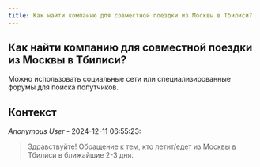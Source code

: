 ```yaml
---
title: Как найти компанию для совместной поездки из Москвы в Тбилиси?
---
```


## Как найти компанию для совместной поездки из Москвы в Тбилиси?

Можно использовать социальные сети или специализированные форумы для поиска попутчиков.

## Контекст

_Anonymous User_ - 2024-12-11 06:55:23:

> Здравствуйте! Обращение к тем, кто летит/едет из Москвы в Тбилиси в ближайшие 2-3 дня.
